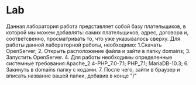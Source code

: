 # Lab
Данная лаборатория работа представляет собой базу плательщиков, в которой мы можем добавлять: самих плательщиков, адрес, договора и, соответсвенно, просматривать то, что  уже указывалось сверху.
Для работы данной лабораторной работы, необходимо:
1.Скачать OpenServer;
2. Открыть расположение файла и зайти в папку domains;
3. Запустить OpenServer.
4. Для работы необходимы определенные системные требования:Apache_2.4-PHP_7.0-7.1; PHP_7.1; MariaDB-10.3;
6. Закинуть в domains папку с кодами.
7. После чего, зайти в браузер и вписать название вашей папки, добавив в конце "/"
